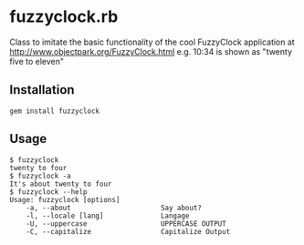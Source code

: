 # fuzzyclock.rb #

Class to imitate the basic functionality of the cool FuzzyClock application at http://www.objectpark.org/FuzzyClock.html
e.g. 10:34 is shown as "twenty five to eleven"


## Installation ##

    gem install fuzzyclock


## Usage ##

    $ fuzzyclock
    twenty to four
    $ fuzzyclock -a
    It's about twenty to four
    $ fuzzyclock --help
    Usage: fuzzyclock [options]
        -a, --about                      Say about?
        -l, --locale [lang]              Langage
        -U, --uppercase                  UPPERCASE OUTPUT
        -C, --capitalize                 Capitalize Output

    
